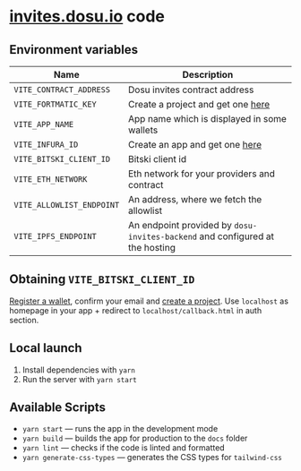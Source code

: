 # [invites.dosu.io](https://invites.dosu.io) code

## Environment variables

| Name                      | Description                                                                  |
| ------------------------- | ---------------------------------------------------------------------------- |
| `VITE_CONTRACT_ADDRESS`   | Dosu invites contract address                                                |
| `VITE_FORTMATIC_KEY`      | Create a project and get one [here](https://dashboard.fortmatic.com/)        |
| `VITE_APP_NAME`           | App name which is displayed in some wallets                                  |
| `VITE_INFURA_ID`          | Create an app and get one [here](https://infura.io/dashboard)                |
| `VITE_BITSKI_CLIENT_ID`   | Bitski client id                                                             |
| `VITE_ETH_NETWORK`        | Eth network for your providers and contract                                  |
| `VITE_ALLOWLIST_ENDPOINT` | An address, where we fetch the allowlist                                     |
| `VITE_IPFS_ENDPOINT`      | An endpoint provided by `dosu-invites-backend` and configured at the hosting |

## Obtaining `VITE_BITSKI_CLIENT_ID`

[Register a wallet](https://wallet.bitski.com/), confirm your email and [create a project](https://developer.bitski.com/). Use `localhost` as homepage in your app + redirect to `localhost/callback.html` in auth section.

## Local launch

1. Install dependencies with `yarn`
2. Run the server with `yarn start`

## Available Scripts

- `yarn start` — runs the app in the development mode
- `yarn build` — builds the app for production to the `docs` folder
- `yarn lint` — checks if the code is linted and formatted
- `yarn generate-css-types` — generates the CSS types for `tailwind-css`
